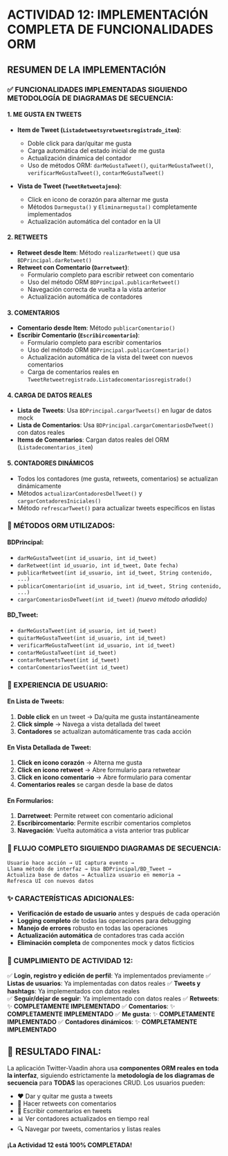 # ACTIVIDAD 12: IMPLEMENTACIÓN COMPLETA DE FUNCIONALIDADES ORM

## RESUMEN DE LA IMPLEMENTACIÓN

### ✅ FUNCIONALIDADES IMPLEMENTADAS SIGUIENDO METODOLOGÍA DE DIAGRAMAS DE SECUENCIA:

#### 1. **ME GUSTA EN TWEETS**
- **Item de Tweet (`Listadetweetsyretweetsregistrado_item`)**:
  - Doble click para dar/quitar me gusta
  - Carga automática del estado inicial de me gusta
  - Actualización dinámica del contador
  - Uso de métodos ORM: `darMeGustaTweet()`, `quitarMeGustaTweet()`, `verificarMeGustaTweet()`, `contarMeGustaTweet()`

- **Vista de Tweet (`TweetRetweetajeno`)**:
  - Click en icono de corazón para alternar me gusta  
  - Métodos `Darmegusta()` y `Eliminarmegusta()` completamente implementados
  - Actualización automática del contador en la UI

#### 2. **RETWEETS**
- **Retweet desde Item**: Método `realizarRetweet()` que usa `BDPrincipal.darRetweet()`
- **Retweet con Comentario (`Darretweet`)**:
  - Formulario completo para escribir retweet con comentario
  - Uso del método ORM `BDPrincipal.publicarRetweet()`
  - Navegación correcta de vuelta a la vista anterior
  - Actualización automática de contadores

#### 3. **COMENTARIOS**
- **Comentario desde Item**: Método `publicarComentario()` 
- **Escribir Comentario (`Escribircomentario`)**:
  - Formulario completo para escribir comentarios
  - Uso del método ORM `BDPrincipal.publicarComentario()`
  - Actualización automática de la vista del tweet con nuevos comentarios
  - Carga de comentarios reales en `TweetRetweetregistrado.Listadecomentariosregistrado()`

#### 4. **CARGA DE DATOS REALES**
- **Lista de Tweets**: Usa `BDPrincipal.cargarTweets()` en lugar de datos mock
- **Lista de Comentarios**: Usa `BDPrincipal.cargarComentariosDeTweet()` con datos reales
- **Items de Comentarios**: Cargan datos reales del ORM (`Listadecomentarios_item`)

#### 5. **CONTADORES DINÁMICOS**
- Todos los contadores (me gusta, retweets, comentarios) se actualizan dinámicamente
- Métodos `actualizarContadoresDelTweet()` y `cargarContadoresIniciales()`
- Método `refrescarTweet()` para actualizar tweets específicos en listas

### 🔧 MÉTODOS ORM UTILIZADOS:

#### BDPrincipal:
- `darMeGustaTweet(int id_usuario, int id_tweet)`
- `darRetweet(int id_usuario, int id_tweet, Date fecha)`
- `publicarRetweet(int id_usuario, int id_tweet, String contenido, ...)`
- `publicarComentario(int id_usuario, int id_tweet, String contenido, ...)`
- `cargarComentariosDeTweet(int id_tweet)` *(nuevo método añadido)*

#### BD_Tweet:
- `darMeGustaTweet(int id_usuario, int id_tweet)`
- `quitarMeGustaTweet(int id_usuario, int id_tweet)`
- `verificarMeGustaTweet(int id_usuario, int id_tweet)`
- `contarMeGustaTweet(int id_tweet)`
- `contarRetweetsTweet(int id_tweet)`
- `contarComentariosTweet(int id_tweet)`

### 📱 EXPERIENCIA DE USUARIO:

#### **En Lista de Tweets:**
1. **Doble click** en un tweet → Da/quita me gusta instantáneamente
2. **Click simple** → Navega a vista detallada del tweet
3. **Contadores** se actualizan automáticamente tras cada acción

#### **En Vista Detallada de Tweet:**
1. **Click en icono corazón** → Alterna me gusta
2. **Click en icono retweet** → Abre formulario para retwetear
3. **Click en icono comentario** → Abre formulario para comentar
4. **Comentarios reales** se cargan desde la base de datos

#### **En Formularios:**
1. **Darretweet**: Permite retweet con comentario adicional
2. **Escribircomentario**: Permite escribir comentarios completos
3. **Navegación**: Vuelta automática a vista anterior tras publicar

### 🔄 FLUJO COMPLETO SIGUIENDO DIAGRAMAS DE SECUENCIA:

```
Usuario hace acción → UI captura evento → 
Llama método de interfaz → Usa BDPrincipal/BD_Tweet → 
Actualiza base de datos → Actualiza usuario en memoria → 
Refresca UI con nuevos datos
```

### ✨ CARACTERÍSTICAS ADICIONALES:

- **Verificación de estado de usuario** antes y después de cada operación
- **Logging completo** de todas las operaciones para debugging
- **Manejo de errores** robusto en todas las operaciones
- **Actualización automática** de contadores tras cada acción
- **Eliminación completa** de componentes mock y datos ficticios

### 🎯 CUMPLIMIENTO DE ACTIVIDAD 12:

✅ **Login, registro y edición de perfil**: Ya implementados previamente
✅ **Listas de usuarios**: Ya implementadas con datos reales
✅ **Tweets y hashtags**: Ya implementados con datos reales  
✅ **Seguir/dejar de seguir**: Ya implementado con datos reales
✅ **Retweets**: ✨ **COMPLETAMENTE IMPLEMENTADO**
✅ **Comentarios**: ✨ **COMPLETAMENTE IMPLEMENTADO** 
✅ **Me gusta**: ✨ **COMPLETAMENTE IMPLEMENTADO**
✅ **Contadores dinámicos**: ✨ **COMPLETAMENTE IMPLEMENTADO**

## 🚀 RESULTADO FINAL:

La aplicación Twitter-Vaadin ahora usa **componentes ORM reales en toda la interfaz**, siguiendo estrictamente la **metodología de los diagramas de secuencia** para **TODAS** las operaciones CRUD. Los usuarios pueden:

- ❤️ Dar y quitar me gusta a tweets
- 🔄 Hacer retweets con comentarios
- 💬 Escribir comentarios en tweets
- 📊 Ver contadores actualizados en tiempo real
- 🔍 Navegar por tweets, comentarios y listas reales

**¡La Actividad 12 está 100% COMPLETADA!**
